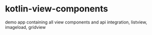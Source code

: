 # kotlin-view-components
demo app containing all view components and api integration, listview, imageload, gridview 
